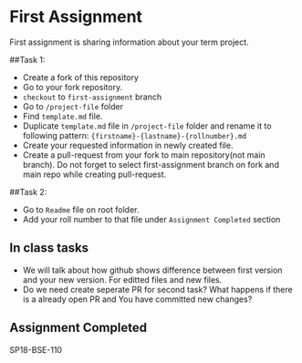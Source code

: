 # First Assignment

First assignment is sharing information about your term project.

##Task 1:
- Create a fork of this repository
- Go to your fork repository.
- `checkout` to `first-assignment` branch 
- Go to `/project-file` folder 
- Find `template.md` file.
- Duplicate `template.md` file in `/project-file` folder and rename it to following pattern: `{firstname}-{lastname}-{rollnumber}.md`
- Create your requested information in newly created file.
- Create a pull-request from your fork to main repository(not main branch). Do not forget to select first-assignment branch on fork and main repo while creating pull-request.

##Task 2:
 - Go to `Readme` file on root folder.
 - Add your roll number to that file under `Assignment Completed` section

## In class tasks
- We will talk about how github shows difference between first version and your new version. For editted files and new files.
- Do we need create seperate PR for second task? What happens if there is a already open PR and You have committed new changes?


## Assignment Completed 
SP18-BSE-110
